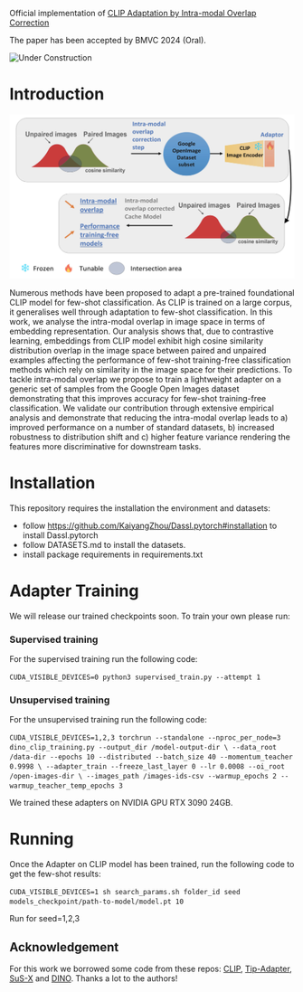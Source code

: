 Official implementation of [CLIP Adaptation by Intra-modal Overlap Correction](https://arxiv.org/abs/2409.11338)

The paper has been accepted by BMVC 2024 (Oral). 

![Under Construction](https://img.shields.io/badge/status-under_construction-yellow)

# Introduction

<img src="assets/fig_method.jpg" width="700">

Numerous methods have been proposed to adapt a pre-trained foundational CLIP
model for few-shot classification. As CLIP is trained on a large corpus, it generalises well
through adaptation to few-shot classification. In this work, we analyse the intra-modal
overlap in image space in terms of embedding representation. Our analysis shows that,
due to contrastive learning, embeddings from CLIP model exhibit high cosine similarity
distribution overlap in the image space between paired and unpaired examples affecting
the performance of few-shot training-free classification methods which rely on similarity
in the image space for their predictions. To tackle intra-modal overlap we propose to
train a lightweight adapter on a generic set of samples from the Google Open Images
dataset demonstrating that this improves accuracy for few-shot training-free classification. 
We validate our contribution through extensive empirical analysis and demonstrate
that reducing the intra-modal overlap leads to a) improved performance on a number
of standard datasets, b) increased robustness to distribution shift and c) higher feature
variance rendering the features more discriminative for downstream tasks.


# Installation
This repository requires the installation the environment and datasets:

* follow https://github.com/KaiyangZhou/Dassl.pytorch#installation to install Dassl.pytorch
* follow DATASETS.md to install the datasets.
* install package requirements in requirements.txt



# Adapter Training

We will release our trained checkpoints soon. To train your own please run:

### Supervised training

For the supervised training run the following code: 

`CUDA_VISIBLE_DEVICES=0 python3 supervised_train.py --attempt 1`

### Unsupervised training
For the unsupervised training run the following code:

`CUDA_VISIBLE_DEVICES=1,2,3 torchrun --standalone --nproc_per_node=3 dino_clip_training.py --output_dir /model-output-dir \
--data_root /data-dir --epochs 10 --distributed --batch_size 40 --momentum_teacher 0.9998 \
--adapter_train --freeze_last_layer 0 --lr 0.0008 --oi_root /open-images-dir \
--images_path /images-ids-csv --warmup_epochs 2 --warmup_teacher_temp_epochs 3`

We trained these adapters on NVIDIA GPU RTX 3090 24GB. 

# Running

Once the Adapter on CLIP model has been trained, run the following code to get the few-shot results:

`CUDA_VISIBLE_DEVICES=1 sh search_params.sh folder_id seed models_checkpoint/path-to-model/model.pt 10`

Run for seed=1,2,3



## Acknowledgement
For this work we borrowed some code from these repos: [CLIP](https://github.com/openai/CLIP), [Tip-Adapter](https://github.com/gaopengcuhk/Tip-Adapter), [SuS-X](https://github.com/vishaal27/SuS-X) and [DINO](https://github.com/facebookresearch/dino). Thanks a lot to the authors!